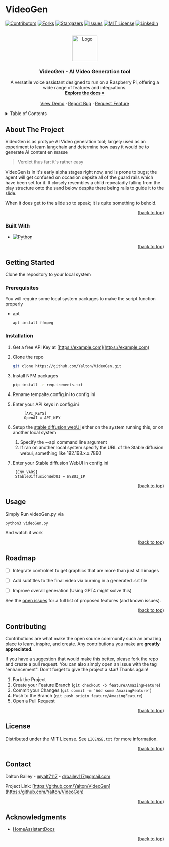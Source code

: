 # VideoGen 
<a name="readme-top"></a>

[![Contributors][contributors-shield]][contributors-url]
[![Forks][forks-shield]][forks-url]
[![Stargazers][stars-shield]][stars-url]
[![Issues][issues-shield]][issues-url]
[![MIT License][license-shield]][license-url]
[![LinkedIn][linkedin-shield]][linkedin-url]

<br />
<div align="center">
  <a href="https://github.com/Yalton/VideoGen">
    <img src="img/pepe.png" alt="Logo" width="80" height="80">
  </a>
  <h3 align="center">VideoGen - AI Video Generation tool</h3>
  <p align="center">
    A versatile voice assistant designed to run on a Raspberry Pi, offering a wide range of features and integrations.
    <br />
    <a href="https://github.com/Yalton/VideoGen"><strong>Explore the docs »</strong></a>
    <br />
    <br />
    <a href="https://github.com/Yalton/VideoGen">View Demo</a>
    ·
    <a href="https://github.com/Yalton/VideoGen/issues">Report Bug</a>
    ·
    <a href="https://github.com/Yalton/VideoGen/issues">Request Feature</a>
  </p>
</div>
<details>
  <summary>Table of Contents</summary>
  <ol>
    <li>
      <a href="#about-the-project">About The Project</a>
      <ul>
        <li><a href="#built-with">Built With</a></li>
      </ul>
    </li>
    <li>
      <a href="#getting-started">Getting Started</a>
      <ul>
        <li><a href="#prerequisites">Prerequisites</a></li>
        <li><a href="#installation">Installation</a></li>
      </ul>
    </li>
    <li><a href="#usage">Usage</a></li>
    <li><a href="#roadmap">Roadmap</a></li>
    <li><a href="#contributing">Contributing</a></li>
    <li><a href="#license">License</a></li>
    <li><a href="#contact">Contact</a></li>
    <li><a href="#acknowledgments">Acknowledgments</a></li>
  </ol>
</details>

## About The Project

VideoGen is as protype AI Video generation tool; largely used as an experiment to learn langchain and determine how easy it would be to generate AI content en masse 

> Verdict thus far; it's rather easy 

VideoGen is in it's early alpha stages right now, and is prone to bugs; the agent will get confused on occasion depsite all of the guard rails which have been set for it. It closely resembles a child repeatadly falling from the play structure onto the sand below despite there being rails to guide it to the slide. 

When it does get to the slide so to speak; it is quite something to behold. 

<p align="right">(<a href="#readme-top">back to top</a>)</p>


### Built With

* [![Python][python-badge]][Python-url]


<p align="right">(<a href="#readme-top">back to top</a>)</p>



<!-- GETTING STARTED -->
## Getting Started

Clone the repository to your local system 

### Prerequisites

You will require some local system packages to make the script function properly 
* apt
  ```sh
  apt install ffmpeg
  ```

### Installation

1. Get a free API Key at [https://example.com](https://example.com)
2. Clone the repo
   ```sh
   git clone https://github.com/Yalton/VideoGen.git
   ```
3. Install NPM packages
   ```sh
   pip install -r requirements.txt
   ```
3. Rename tempalte.config.ini to config.ini
4. Enter your API keys in config.ini
   ```
        [API_KEYS]
        OpenAI = API_KEY
   ```
5. Setup the [stable diffusion webUI](https://github.com/AUTOMATIC1111/stable-diffusion-webui) either on the system running this, or on another local system 
   1. Specify the --api command line argument 
   2. If ran on another local system specify the URL of the Stable diffusion webui, something like 192.168.x.x:7860

6. Enter your Stable diffusion WebUI in config.ini
   ```
    [ENV_VARS]
    StableDiffusionWebUI = WEBUI_IP
   ```
<p align="right">(<a href="#readme-top">back to top</a>)</p>



<!-- USAGE EXAMPLES -->
## Usage

Simply Run videoGen.py via 

```
python3 videoGen.py
```

And watch it work 

<p align="right">(<a href="#readme-top">back to top</a>)</p>



<!-- ROADMAP -->
## Roadmap

- [ ] Integrate controlnet to get graphics that are more than just still images
- [ ] Add subtitles to the final video via burning in a generated .srt file 
- [ ] Improve overall generation (Using GPT4 might solve this)



See the [open issues](https://github.com/Yalton/VideoGen/issues) for a full list of proposed features (and known issues).

<p align="right">(<a href="#readme-top">back to top</a>)</p>



<!-- CONTRIBUTING -->
## Contributing

Contributions are what make the open source community such an amazing place to learn, inspire, and create. Any contributions you make are **greatly appreciated**.

If you have a suggestion that would make this better, please fork the repo and create a pull request. You can also simply open an issue with the tag "enhancement".
Don't forget to give the project a star! Thanks again!

1. Fork the Project
2. Create your Feature Branch (`git checkout -b feature/AmazingFeature`)
3. Commit your Changes (`git commit -m 'Add some AmazingFeature'`)
4. Push to the Branch (`git push origin feature/AmazingFeature`)
5. Open a Pull Request

<p align="right">(<a href="#readme-top">back to top</a>)</p>



<!-- LICENSE -->
## License

Distributed under the MIT License. See `LICENSE.txt` for more information.

<p align="right">(<a href="#readme-top">back to top</a>)</p>

<!-- CONTACT -->
## Contact

Dalton Bailey - [@yalt7117](https://twitter.com/yalt7117) - drbailey117@gmail.com

Project Link: [https://github.com/Yalton/VideoGen](https://github.com/Yalton/VideoGen)

<p align="right">(<a href="#readme-top">back to top</a>)</p>



<!-- ACKNOWLEDGMENTS -->
## Acknowledgments

* [HomeAssistantDocs](https://developers.home-assistant.io/docs/api/rest/)
<!-- * []()
* []() -->

<p align="right">(<a href="#readme-top">back to top</a>)</p>



<!-- MARKDOWN LINKS & IMAGES -->
<!-- https://www.markdownguide.org/basic-syntax/#reference-style-links -->
[python-badge]: https://img.shields.io/badge/Python-3776AB?style=for-the-badge&logo=python&logoColor=white
[python-url]: https://www.python.org
[contributors-shield]: https://img.shields.io/github/contributors/Yalton/VideoGen.svg?style=for-the-badge
[contributors-url]: https://github.com/Yalton/VideoGen/graphs/contributors
[forks-shield]: https://img.shields.io/github/forks/Yalton/VideoGen.svg?style=for-the-badge
[forks-url]: https://github.com/Yalton/VideoGen/network/members
[stars-shield]: https://img.shields.io/github/stars/Yalton/VideoGen.svg?style=for-the-badge
[stars-url]: https://github.com/Yalton/VideoGen/stargazers
[issues-shield]: https://img.shields.io/github/issues/Yalton/VideoGen.svg?style=for-the-badge
[issues-url]: https://github.com/Yalton/VideoGen/issues
[license-shield]: https://img.shields.io/github/license/Yalton/VideoGen.svg?style=for-the-badge
[license-url]: https://github.com/Yalton/VideoGen/blob/master/LICENSE.txt
[linkedin-shield]: https://img.shields.io/badge/-LinkedIn-black.svg?style=for-the-badge&logo=linkedin&colorB=555
[linkedin-url]: https://linkedin.com/in/dalton-r-bailey
[product-screenshot]: images/screenshot.png
[Next.js]: https://img.shields.io/badge/next.js-000000?style=for-the-badge&logo=nextdotjs&logoColor=white
[Next-url]: https://nextjs.org/
[React.js]: https://img.shields.io/badge/React-20232A?style=for-the-badge&logo=react&logoColor=61DAFB
[React-url]: https://reactjs.org/
[Vue.js]: https://img.shields.io/badge/Vue.js-35495E?style=for-the-badge&logo=vuedotjs&logoColor=4FC08D
[Vue-url]: https://vuejs.org/
[Angular.io]: https://img.shields.io/badge/Angular-DD0031?style=for-the-badge&logo=angular&logoColor=white
[Angular-url]: https://angular.io/
[Svelte.dev]: https://img.shields.io/badge/Svelte-4A4A55?style=for-the-badge&logo=svelte&logoColor=FF3E00
[Svelte-url]: https://svelte.dev/
[Laravel.com]: https://img.shields.io/badge/Laravel-FF2D20?style=for-the-badge&logo=laravel&logoColor=white
[Laravel-url]: https://laravel.com
[Bootstrap.com]: https://img.shields.io/badge/Bootstrap-563D7C?style=for-the-badge&logo=bootstrap&logoColor=white
[Bootstrap-url]: https://getbootstrap.com
[JQuery.com]: https://img.shields.io/badge/jQuery-0769AD?style=for-the-badge&logo=jquery&logoColor=white
[JQuery-url]: https://jquery.com 